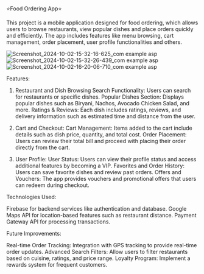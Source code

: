 ⭐Food Ordering App⭐


This project is a mobile application designed for food ordering, which allows users to browse restaurants, view popular dishes and place orders quickly and efficiently.
The app includes features like menu browsing, cart management, order placement, user profile functionalities and others.

![Screenshot_2024-10-02-15-32-16-625_com example asp](https://github.com/user-attachments/assets/260f5b44-9a80-487f-8b52-6ebda514d7ae)
![Screenshot_2024-10-02-15-32-26-439_com example asp](https://github.com/user-attachments/assets/0174a957-1639-4bf2-8a4b-df0556a3f4e7)
![Screenshot_2024-10-02-16-20-06-710_com example asp](https://github.com/user-attachments/assets/cef0d186-cf16-437e-85d5-478a1655a847)


Features:
1. Restaurant and Dish Browsing
Search Functionality: Users can search for restaurants or specific dishes.
Popular Dishes Section: Displays popular dishes such as Biryani, Nachos, Avocado Chicken Salad, and more.
Ratings & Reviews: Each dish includes ratings, reviews, and delivery information such as estimated time and distance from the user.


3. Cart and Checkout:
Cart Management: Items added to the cart include details such as dish price, quantity, and total cost.
Order Placement: Users can review their total bill and proceed with placing their order directly from the cart.


4. User Profile:
User Status: Users can view their profile status and access additional features by becoming a VIP.
Favorites and Order History: Users can save favorite dishes and review past orders.
Offers and Vouchers: The app provides vouchers and promotional offers that users can redeem during checkout.




Technologies Used:

Firebase for backend services like authentication and database.
Google Maps API for location-based features such as restaurant distance.
Payment Gateway API for processing transactions.

Future Improvements:

Real-time Order Tracking: Integration with GPS tracking to provide real-time order updates.
Advanced Search Filters: Allow users to filter restaurants based on cuisine, ratings, and price range.
Loyalty Program: Implement a rewards system for frequent customers.
